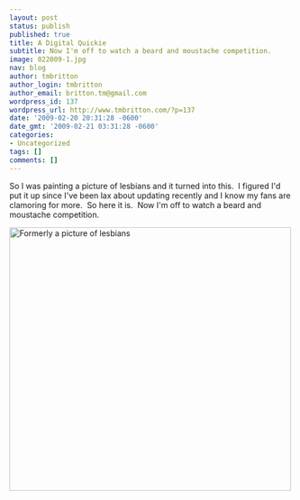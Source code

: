 ```yaml
---
layout: post
status: publish
published: true
title: A Digital Quickie
subtitle: Now I'm off to watch a beard and moustache competition.
image: 022009-1.jpg
nav: blog
author: tmbritton
author_login: tmbritton
author_email: britton.tm@gmail.com
wordpress_id: 137
wordpress_url: http://www.tmbritton.com/?p=137
date: '2009-02-20 20:31:28 -0600'
date_gmt: '2009-02-21 03:31:28 -0600'
categories:
- Uncategorized
tags: []
comments: []
---
```

<p>So I was painting a picture of lesbians and it turned into this.  I figured I'd put it up since I've been lax about updating recently and I know my fans are clamoring for more.  So here it is.  Now I'm off to watch a beard and moustache competition.</p>
<p><a class="tt-flickr tt-flickr-Medium" title="Formerly a picture of lesbians" href="http://www.tmbritton.com/art/photo/3296737930/formerly-a-picture-of-lesbians.html"><img class="alignnone" src="http://farm4.static.flickr.com/3510/3296737930_8bf12aeb26.jpg" alt="Formerly a picture of lesbians" width="500" height="468" /></a></p>
